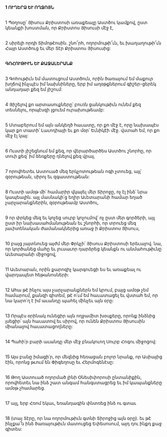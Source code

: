**1 ՈՒՂԵՐՁ ԵՒ ՈՂՋՈՅՆ**

\
1 Պօղոսը՝ Յիսուս Քրիստոսի առաքեալը Աստծու կամքով, ըստ կեանքի խոստման, որ Քրիստոս Յիսուսի մէջ է,

\
2 սիրելի որդի Տիմոթէոսին. շնո՜րհ, ողորմութի՜ւն, եւ խաղաղութի՜ւն Հայր Աստծուց եւ մեր Տէր Քրիստոս Յիսուսից:

\
**ԳՈՀՈՒԹԻՒՆ ԵՒ ՔԱՋԱԼԵՐԱՆՔ**

\
3 Գոհութիւն եմ մատուցում Աստծուն, որին ծառայում եմ մաքուր խղճով ինչպէս իմ նախնիները, երբ իմ աղօթքներում գիշեր-ցերեկ անդադար քեզ եմ յիշում:

\
4 Յիշելով քո արտասուքները՝ բուռն ցանկութիւն ունեմ քեզ տեսնելու, որպէսզի լցուեմ ուրախութեամբ:

\
5 Մտաբերում եմ այն անկեղծ հաւատը, որ քո մէջ է, որը նախապէս կար քո տատի՝ Լաւոդիայի եւ քո մօր՝ Եւնիկէի մէջ. վստահ եմ, որ քո մէջ էլ կայ:

\
6 Ուստի յիշեցնում եմ քեզ, որ վերարծարծես Աստծու շնորհը, որ տուի քեզ՝ իմ ձեռքերը դնելով քեզ վրայ,

\
7 որովհետեւ Աստուած մեզ երկչոտութեան ոգի չտուեց, այլ՝ զօրութեան, սիրոյ եւ զգաստութեան:

\
8 Ուստի ամօթ մի՛ համարիր վկայել մեր Տիրոջը, ոչ էլ ինձ՝ նրա կապեալին. այլ մասնակի՛ց եղիր Աւետարանի համար եղած չարչարանքներին, զօրութեամբ Աստծու,

\
9 որ փրկեց մեզ եւ կոչեց սուրբ կոչումով՝ ոչ ըստ մեր գործերի, այլ ըստ իր նախասահմանութեան եւ շնորհի, որ տրուեց մեզ յաւիտենական ժամանակներից առաջ ի Քրիստոս Յիսուս,

\
10 բայց յայտնուեց այժմ մեր Փրկչի՝ Յիսուս Քրիստոսի երեւալով. նա, որ կործանեց մահը եւ լուսաւոր դարձրեց կեանքն ու անմահութիւնը Աւետարանի միջոցով,

\
11 Աւետարան, որին քարոզիչ կարգուեցի ես եւ առաքեալ ու վարդապետ հեթանոսների:

\
12 Ահա թէ ինչու այս չարչարանքներն եմ կրում, բայց ամօթ չեմ համարում, քանզի գիտեմ, թէ ո՛ւմ եմ հաւատացել եւ վստահ եմ, որ նա կարո՛ղ է իմ աւանդը պահել մինչեւ այն օրը:

\
13 Որպէս օրինակ ունեցիր այն ողջամիտ խօսքերը, որոնք ինձնից լսեցիր՝ այն հաւատով եւ սիրով, որ ունեն Քրիստոս Յիսուսին միանալով հաւատացողները:

\
14 Պահի՛ր բարի աւանդը մեր մէջ բնակուող Սուրբ Հոգու միջոցով:

\
15 Այս բանը իմացի՛ր, որ մեզնից հեռացան բոլոր նրանք, որ Ասիայից էին, որոնց թւում են Փիգեղոսը եւ Հերմոգենէսը:

\
16 Թող Աստուած ողորմած լինի Օնեսիփորոսի ընտանիքին, որովհետեւ նա ինձ շատ անգամ հանգստացրեց եւ իմ կապանքները ամօթ չհամարեց.

\
17 այլ, երբ Հռոմ եկաւ, եռանդագին փնտռեց ինձ ու գտաւ

\
18 (տայ Տէրը, որ նա ողորմութիւն գտնի Տիրոջից այն օրը). եւ թէ ինչքա՜ն ինձ ծառայութիւն մատուցեց Եփեսոսում, այդ դու ինքդ քաջ գիտես:
